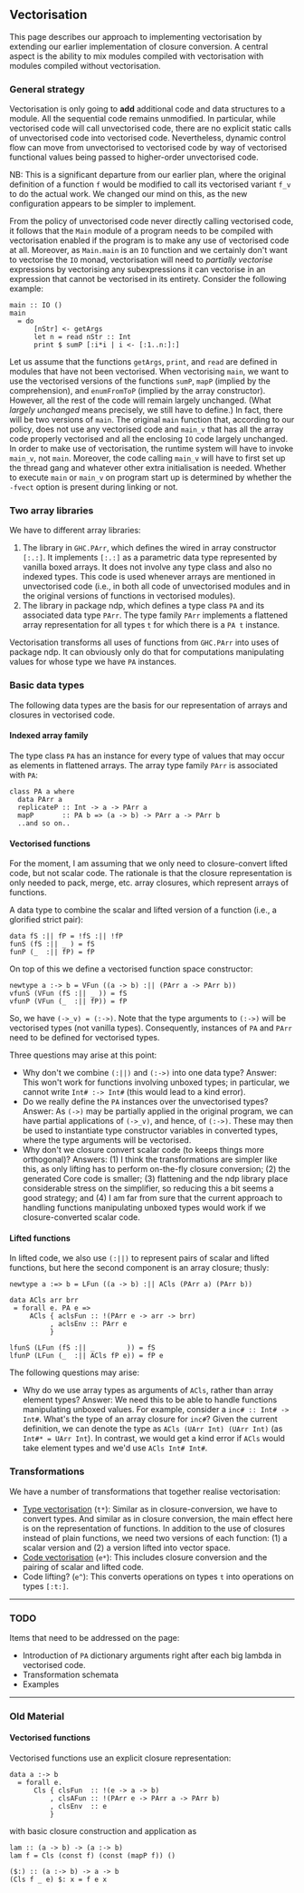 ## Vectorisation


This page describes our approach to implementing vectorisation by extending our earlier implementation of closure conversion.  A central aspect is the ability to mix modules compiled with vectorisation with modules compiled without vectorisation.

### General strategy


Vectorisation is only going to **add** additional code and data structures to a module.  All the sequential code remains unmodified.  In particular, while vectorised code will call unvectorised code, there are no explicit static calls of unvectorised code into vectorised code.  Nevertheless, dynamic control flow can move from unvectorised to vectorised code by way of vectorised functional values being passed to higher-order unvectorised code.


NB: This is a significant departure from our earlier plan, where the original definition of a function `f` would be modified to call its vectorised variant `f_v` to do the actual work.  We changed our mind on this, as the new configuration appears to be simpler to implement.


From the policy of unvectorised code never directly calling vectorised code, it follows that the `Main` module of a program needs to be compiled with vectorisation enabled if the program is to make any use of vectorised code at all.  Moreover, as `Main.main` is an `IO` function and we certainly don't want to vectorise the `IO` monad, vectorisation will need to *partially vectorise* expressions by vectorising any subexpressions it can vectorise in an expression that cannot be vectorised in its entirety.  Consider the following example:

```wiki
main :: IO ()
main
  = do
      [nStr] <- getArgs
      let n = read nStr :: Int
      print $ sumP [:i*i | i <- [:1..n:]:]
```


Let us assume that the functions `getArgs`, `print`, and `read` are defined in modules that have not been vectorised.  When vectorising `main`, we want to use the vectorised versions of the functions `sumP`, `mapP` (implied by the comprehension), and `enumFromToP` (implied by the array constructor).  However, all the rest of the code will remain largely unchanged.  (What *largely unchanged* means precisely, we still have to define.)  In fact, there will be two versions of `main`.  The original `main` function that, according to our policy, does not use any vectorised code and `main_v` that has all the array code properly vectorised and all the enclosing `IO` code largely unchanged.  In order to make use of vectorisation, the runtime system will have to invoke `main_v`, not `main`.  Moreover, the code calling `main_v` will have to first set up the thread gang and whatever other extra initialisation is needed.  Whether to execute `main` or `main_v` on program start up is determined by whether the `-fvect` option is present during linking or not.

### Two array libraries


We have to different array libraries:

1. The library in `GHC.PArr`, which defines the wired in array constructor `[:.:]`.  It implements `[:.:]` as a parametric data type represented by vanilla boxed arrays.  It does not involve any type class and also no indexed types.  This code is used whenever arrays are mentioned in unvectorised code (i.e., in both all code of unvectorised modules and in the original versions of functions in vectorised modules).
1. The library in package ndp, which defines a type class `PA` and its associated data type `PArr`.   The type family `PArr` implements a flattened array representation for all types `t` for which there is a `PA t` instance.


Vectorisation transforms all uses of functions from `GHC.PArr` into uses of package ndp.  It can obviously only do that for computations manipulating values for whose type we have `PA` instances.

### Basic data types


The following data types are the basis for our representation of arrays and closures in vectorised code.

#### Indexed array family


The type class `PA` has an instance for every type of values that may occur as elements in flattened arrays.  The array type family `PArr` is associated with `PA`:

```wiki
class PA a where
  data PArr a
  replicateP :: Int -> a -> PArr a
  mapP       :: PA b => (a -> b) -> PArr a -> PArr b
  ..and so on..
```

#### Vectorised functions


For the moment, I am assuming that we only need to closure-convert lifted code, but not scalar code.  The rationale is that the closure representation is only needed to pack, merge, etc. array closures, which represent arrays of functions.


A data type to combine the scalar and lifted version of  a function (i.e., a glorified strict pair):

```wiki
data fS :|| fP = !fS :|| !fP
funS (fS :|| _ ) = fS
funP (_  :|| fP) = fP
```


On top of this we define a vectorised function space constructor:

```wiki
newtype a :-> b = VFun ((a -> b) :|| (PArr a -> PArr b))
vfunS (VFun (fS :|| _ )) = fS
vfunP (VFun (_  :|| fP)) = fP
```


So, we have `(->_v) = (:->)`.  Note that the type arguments to `(:->)` will be vectorised types (not vanilla types).  Consequently, instances of `PA` and `PArr` need to be defined for vectorised types.


Three questions may arise at this point:

- Why don't we combine `(:||)` and `(:->)` into one data type?  Answer: This won't work for functions involving unboxed types; in particular, we cannot write `Int# :-> Int#` (this would lead to a kind error).
- Do we really define the `PA` instances over the unvectorised types?  Answer: As `(->)` may be partially applied in the original program, we can have partial applications of `(->_v)`, and hence, of `(:->)`.  These may then be used to instantiate type constructor variables in converted types, where the type arguments will be vectorised.
- Why don't we closure convert scalar code (to keeps things more orthogonal)?  Answers: (1) I think the transformations are simpler like this, as only lifting has to perform on-the-fly closure conversion; (2) the generated Core code is smaller; (3) flattening and the ndp library place considerable stress on the simplifier, so reducing this a bit seems a good strategy; and (4) I am far from sure that the current approach to handling functions manipulating unboxed types would work if we closure-converted scalar code.

#### Lifted functions


In lifted code, we also use `(:||)` to represent pairs of scalar and lifted functions, but here the second component is an array closure; thusly:

```wiki
newtype a :=> b = LFun ((a -> b) :|| ACls (PArr a) (PArr b))

data ACls arr brr
 = forall e. PA e =>
     ACls { aclsFun :: !(PArr e -> arr -> brr)
          , aclsEnv :: PArr e
          }

lfunS (LFun (fS :|| _        )) = fS
lfunP (LFun (_  :|| ACls fP e)) = fP e
```


The following questions may arise:

- Why do we use array types as arguments of `ACls`, rather than array element types?  Answer: We need this to be able to handle functions manipulating unboxed values.  For example, consider a `inc# :: Int# -> Int#`.  What's the type of an array closure for `inc#`?  Given the current definition, we can denote the type as `ACls (UArr Int) (UArr Int)` (as `Int#* = UArr Int`).  In contrast, we would get a kind error if `ACls` would take element types and we'd use `ACls Int# Int#`.

### Transformations


We have a number of transformations that together realise vectorisation:

- [Type vectorisation](data-parallel/vectorisation/type-vectorisation) (`t*`): Similar as in closure-conversion, we have to convert types.  And similar as in closure conversion, the main effect here is on the representation of functions.  In addition to the use of closures instead of plain functions, we need two versions of each function: (1) a scalar version and (2) a version lifted into vector space.
- [Code vectorisation](data-parallel/vectorisation/code-vectorisation) (`e*`): This includes closure conversion and the pairing of scalar and lifted code.
- Code lifting? (`e^`): This converts operations on types `t` into operations on types `[:t:]`.

---

### TODO


Items that need to be addressed on the page:

- Introduction of `PA` dictionary arguments right after each big lambda in vectorised code.
- Transformation schemata
- Examples

---

### Old Material

#### Vectorised functions


Vectorised functions use an explicit closure representation:

```wiki
data a :-> b 
  = forall e. 
      Cls { clsFun  :: !(e -> a -> b)
          , clsAFun :: !(PArr e -> PArr a -> PArr b)
          , clsEnv  :: e
          }
```


with basic closure construction and application as

```wiki
lam :: (a -> b) -> (a :-> b)
lam f = Cls (const f) (const (mapP f)) ()

($:) :: (a :-> b) -> a -> b
(Cls f _ e) $: x = f e x
```